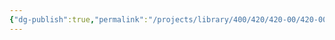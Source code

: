 ```yaml
---
{"dg-publish":true,"permalink":"/projects/library/400/420/420-00/420-00-a/","noteIcon":"0","created":"2024-01-29T12:37:57.622+09:00","updated":"2024-01-30T13:10:04.204+09:00"}
---
```


